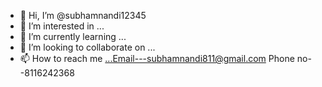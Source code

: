 - 👋 Hi, I’m @subhamnandi12345
- 👀 I’m interested in ...
- 🌱 I’m currently learning ...
- 💞️ I’m looking to collaborate on ...
- 📫 How to reach me ...Email---subhamnandi811@gmail.com  Phone no--8116242368

<!---
subhamnandi12345/subhamnandi12345 is a ✨ special ✨ repository because its `README.md` (this file) appears on your GitHub profile.
You can click the Preview link to take a look at your changes.
--->
